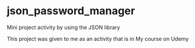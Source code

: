 # json_password_manager
Mini project activity by using the JSON library


This project was given to me as an activity that is in
My course on Udemy
